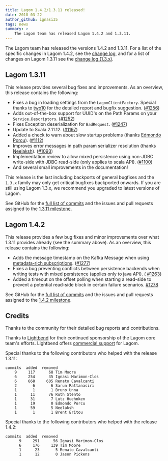 ```yaml
---
title: Lagom 1.4.2/1.3.11 released!
date: 2018-03-22
author_github: ignasi35
tags: news
summary: >
    The Lagom team has released Lagom 1.4.2 and 1.3.11.
---
```


The Lagom team has released the versions 1.4.2 and 1.3.11. For a list of the specific changes in Lagom 1.4.2, see the [change log](/changelog.html), and for a list of changes on Lagom 1.3.11 see the [change log (1.3.x)](/changelog-1.3.x.html).

## Lagom 1.3.11

This release provides several bug fixes and improvements. As an overview, this release contains the following:

- Fixes a bug in loading settings from the `LagomClientFactory`. Special thanks to [two10](/two10) for the detailed report and bugfix suggestion. ([#1256](https://github.com/lagom/lagom/pull/1256))
- Adds out-of-the-box support for UUID's on the Path Params on your `Service.Descriptors`. ([#1252](https://github.com/lagom/lagom/issues/1252))
- Fixes Exception deserialization for `BadRequest`. ([#1247](https://github.com/lagom/lagom/issues/1247))
- Update to Scala 2.11.12. ([#1197](https://github.com/lagom/lagom/issues/1197))
- Added a check to warn about slow startup problems (thanks [Edmondo Porcu](https://github.com/edmondo1984)).  ([#1112](https://github.com/lagom/lagom/issues/1112))
- Improves error messages in path param serializer resolution (thanks [Neelaksh](https://github.com/silver-soule)). ([#1093](https://github.com/lagom/lagom/issues/1093))
- Implementation review to allow mixed persistence using non-JDBC write-side with JDBC read-side (only applies to scala API). ([#1100](https://github.com/lagom/lagom/pull/1100))
- And several small improvements in the documentation!

This release is the last including backports of general bugfixes and the `1.3.x` family may only get critical bugfixes backported onwards. If you are still using Lagom 1.3.x, we recommend you upgraded to latest versions of Lagom.

See GitHub for the [full list of commits](https://github.com/lagom/lagom/compare/1.3.10...1.3.11) and the issues and pull requests assigned to the [1.3.11 milestone](https://github.com/lagom/lagom/milestone/24?closed=1).

## Lagom 1.4.2

This release provides a few bug fixes and minor improvements over what 1.3.11 provides already (see the summary above). As an overview, this release contains the following:

- Adds the message timestamp on the Kafka Message when using [metadata-rich subscriptions](https://www.lagomframework.com/documentation/1.4.x/scala/MessageBrokerApi.html#Consuming-message-metadata).  ([#1277](https://github.com/lagom/lagom/issues/1277))
- Fixes a bug preventing conflicts between persistence backends when writing tests with mixed persistence (applies only to java API). ( [#1263](https://github.com/lagom/lagom/issues/1263))
- Added a timeout on the offset polling when starting a read-side to prevent a potential read-side block in certain failure scenarios. [#1278](https://github.com/lagom/lagom/issues/1278)

See GitHub for the [full list of commits](https://github.com/lagom/lagom/compare/1.4.1...1.4.2) and the issues and pull requests assigned to the [1.4.2 milestone](https://github.com/lagom/lagom/milestone/28?closed=1).


## Credits

Thanks to the community for their detailed bug reports and contributions.

Thanks to [Lightbend](https://www.lightbend.com) for their continued sponsorship of the Lagom core team's efforts. Lightbend offers [commercial support](https://www.lightbend.com/subscription) for Lagom.


Special thanks to the following contributors who helped with the release 1.3.11:

```
commits  added  removed
    9     117      68 Tim Moore
    6     254      35 Ignasi Marimon-Clos
    6     668     605 Renato Cavalcanti
    2       6       6 Sarun Rattanasiri
    1       1       1 Bruno Unna
    1      11      76 Ruth Stento
    1      31       7 Lutz Huehnken
    1      19       0 Edmondo Porcu
    1      59       5 Neelaksh
    1       1       1 Brent Eritou
```

Special thanks to the following contributors who helped with the release 1.4.2:

```
commits  added  removed
      9     291      56 Ignasi Marimon-Clos
      6     176     139 Tim Moore
      1      23       5 Renato Cavalcanti
      1      12       0 Jason Pickens
```
